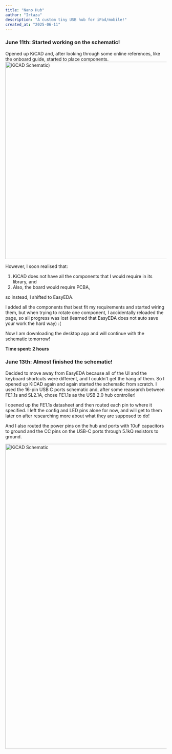 ```yaml
---
title: "Nano Hub"
author: "Irtaza"
description: "A custom tiny USB hub for iPad/mobile!"
created_at: "2025-06-11"
---
```


### June 11th: Started working on the schematic!
Opened up KiCAD and, after looking through some online references, like the onboard guide, started to place components. 
<img width="615" alt="KiCAD Schematic)" src="https://github.com/user-attachments/assets/f658ad03-0794-460a-aa73-2aa2310874b4" />

However, I soon realised that:
1. KiCAD does not have all the components that I would require in its library, and
2. Also, the board would require PCBA,

so instead, I shifted to EasyEDA.

I added all the components that best fit my requirements and started wiring them, but when trying to rotate one component, I accidentally reloaded the page, so all progress was lost (learned that EasyEDA does not auto save your work the hard way) :(

Now I am downloading the desktop app and will continue with the schematic tomorrow!

**Time spent: 2 hours**

### June 13th: Almost finished the schematic!
Decided to move away from EasyEDA because all of the UI and the keyboard shortcuts were different, and I couldn't get the hang of them. So I opened up KiCAD again and again started the schematic from scratch. I used the 16-pin USB C ports schematic and, after some reasearch between FE1.1s and SL2.1A, chose FE1.1s as the USB 2.0 hub controller!

I opened up the FE1.1s datasheet and then routed each pin to where it specified. I left the config and LED pins alone for now, and will get to them later on after researching more about what they are supposed to do!

And I also routed the power pins on the hub and ports with 10uF capacitors to ground and the CC pins on the USB-C ports through 5.1kΩ resistors to ground.

<img width="951" alt="KiCAD Schematic" src="https://github.com/user-attachments/assets/8fb1fdb3-db06-4c3f-9ee7-cd841845c78b" />
